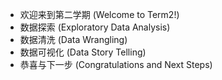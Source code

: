 - 欢迎来到第二学期 (Welcome to Term2!)
- 数据探索 (Exploratory Data Analysis)
- 数据清洗 (Data Wrangling)
- 数据可视化 (Data Story Telling)
- 恭喜与下一步 (Congratulations and Next Steps)
